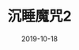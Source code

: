 ---
layout: page
title: 沉睡魔咒2
description: >
  挺有意思的。
category: 电影
img: assets/img/movie/before2020/沉睡魔咒2.webp
star: 4
date: 2019-10-18
---